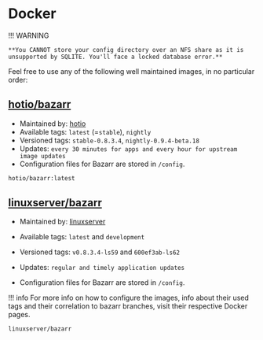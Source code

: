 # Docker

!!! WARNING

    **You CANNOT store your config directory over an NFS share as it is unsupported by SQLITE. You'll face a locked database error.**

Feel free to use any of the following well maintained images, in no particular order:

## [hotio/bazarr](https://hub.docker.com/r/hotio/bazarr)

- Maintained by: [hotio](https://hotio.dev/containers/bazarr/)
- Available tags: `latest` (=`stable`), `nightly`
- Versioned tags: `stable-0.8.3.4`, `nightly-0.9.4-beta.18`
- Updates: `every 30 minutes for apps and every hour for upstream image updates`
- Configuration files for Bazarr are stored in `/config`.

```bash
hotio/bazarr:latest
```

## [linuxserver/bazarr](https://hub.docker.com/r/linuxserver/bazarr)

- Maintained by: [linuxserver](https://github.com/linuxserver)
- Available tags: `latest` and `development`
- Versioned tags: `v0.8.3.4-ls59` and `600ef3ab-ls62`
- Updates: `regular and timely application updates`

- Configuration files for Bazarr are stored in `/config`.

!!! info
    For more info on how to configure the images, info about their used tags and their correlation to bazarr branches, visit their respective Docker pages.

```bash
linuxserver/bazarr
```
